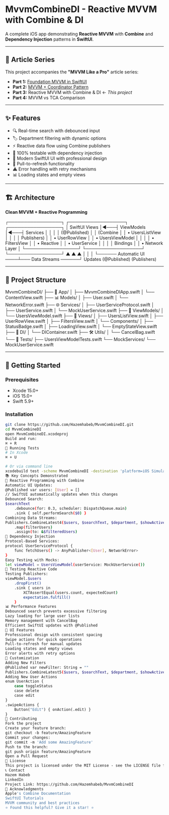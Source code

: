 # MvvmCombineDI - Reactive MVVM with Combine & DI

A complete iOS app demonstrating **Reactive MVVM** with **Combine** and **Dependency Injection** patterns in **SwiftUI**.

---

## 📖 Article Series

This project accompanies the **"MVVM Like a Pro"** article series:

- **Part 1:** [Foundation MVVM in SwiftUI](https://medium.com/@hazemhabeb94/️-how-to-use-mvvm-like-a-pro-in-ios-part-1-2eb1ac60131d)
- **Part 2:** [MVVM + Coordinator Pattern](https://medium.com/@hazemhabeb94/mvvm-coordinator-the-secret-to-clean-navigation-in-swiftui-49b28307611f)
- **Part 3:** Reactive MVVM with Combine & DI ← _This project_
- **Part 4:** MVVM vs TCA Comparison

---

## ✨ Features

- 🔍 Real-time search with debounced input  
- 🏷️ Department filtering with dynamic options  
- ⚡ Reactive data flow using Combine publishers  
- 🧪 100% testable with dependency injection  
- 📱 Modern SwiftUI UI with professional design  
- 🔄 Pull-to-refresh functionality  
- ⚠️ Error handling with retry mechanisms  
- 📊 Loading states and empty views  

---

## 🏗️ Architecture

**Clean MVVM + Reactive Programming**

┌─────────────────┐ ┌──────────────────┐ ┌─────────────────┐
│ SwiftUI Views │◄───┤ ViewModels │◄───┤ Services │
│ │ │ (@Published) │ │ (Combine │
│ • UsersListView │ │ │ │ Publishers) │
│ • UserRowView │ │ • UsersViewModel │ │ │
│ • FiltersView │ │ • Reactive │ │ • UserService │
│ │ │ Bindings │ │ • Network Layer │
└─────────────────┘ └──────────────────┘ └─────────────────┘
▲ ▲ ▲
│ │ │
└────── Automatic UI ────┴─── Data Streams ──────┘
Updates (@Published) (Publishers)

---

## 📁 Project Structure

MvvmCombineDI/
├── 📱 App/
│ ├── MvvmCombineDIApp.swift
│ └── ContentView.swift
├── 📊 Models/
│ ├── User.swift
│ └── NetworkError.swift
├── 🌐 Services/
│ ├── UserServiceProtocol.swift
│ ├── UserService.swift
│ └── MockUserService.swift
├── 🧠 ViewModels/
│ └── UsersViewModel.swift
├── 📱 Views/
│ ├── UsersListView.swift
│ ├── UserRowView.swift
│ ├── FiltersView.swift
│ └── Components/
│ ├── StatusBadge.swift
│ ├── LoadingView.swift
│ └── EmptyStateView.swift
├── 💉 DI/
│ └── DIContainer.swift
├── 🛠️ Utils/
│ └── CancelBag.swift
└── 🧪 Tests/
├── UsersViewModelTests.swift
└── MockServices/
└── MockUserService.swift

---

## 🚀 Getting Started

### Prerequisites

- Xcode 15.0+
- iOS 15.0+
- Swift 5.9+

### Installation

```bash
git clone https://github.com/Hazemhabeb/MvvmCombineDI.git
cd MvvmCombineDI
open MvvmCombineDI.xcodeproj
Build and run:
⌘ + R
🧪 Running Tests
# In Xcode
⌘ + U

# Or via command line
xcodebuild test -scheme MvvmCombineDI -destination 'platform=iOS Simulator,name=iPhone 15 Pro'
📚 Key Concepts Demonstrated
🔄 Reactive Programming with Combine
Automatic UI Updates:
@Published var users: [User] = []
// SwiftUI automatically updates when this changes
Debounced Search:
$searchText
    .debounce(for: 0.3, scheduler: DispatchQueue.main)
    .sink { self.performSearch($0) }
Combining Data Streams:
Publishers.CombineLatest4($users, $searchText, $department, $showActiveOnly)
    .map(filterUsers)
    .assign(to: &$filteredUsers)
💉 Dependency Injection
Protocol-Based Services:
protocol UserServiceProtocol {
    func fetchUsers() -> AnyPublisher<[User], NetworkError>
}
Easy Testing with Mocks:
let viewModel = UsersViewModel(userService: MockUserService())
🧪 Testing Reactive Code
Testing Publishers:
viewModel.$users
    .dropFirst()
    .sink { users in
        XCTAssertEqual(users.count, expectedCount)
        expectation.fulfill()
    }
📊 Performance Features
Debounced search prevents excessive filtering
Lazy loading for large user lists
Memory management with CancelBag
Efficient SwiftUI updates with @Published
🎨 UI Features
Professional design with consistent spacing
Swipe actions for quick operations
Pull-to-refresh for manual updates
Loading states and empty views
Error alerts with retry options
🔧 Customization
Adding New Filters
@Published var newFilter: String = ""
Publishers.CombineLatest5($users, $searchText, $department, $showActiveOnly, $newFilter)
Adding New User Actions
enum UserAction {
    case toggleStatus
    case delete
    case edit
}
.swipeActions {
    Button("Edit") { onAction(.edit) }
}
🤝 Contributing
Fork the project
Create your feature branch:
git checkout -b feature/AmazingFeature
Commit your changes:
git commit -m 'Add some AmazingFeature'
Push to the branch:
git push origin feature/AmazingFeature
Open a Pull Request
📄 License
This project is licensed under the MIT License - see the LICENSE file for details.
📞 Contact
Hazem Habeb
LinkedIn
Project Link: https://github.com/Hazemhabeb/MvvmCombineDI
🙏 Acknowledgments
Apple's Combine Documentation
SwiftUI Tutorials
MVVM community and best practices
⭐ Found this helpful? Give it a star! ⭐
